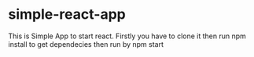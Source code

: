 # simple-react-app


This is Simple App to start react.  Firstly you have to clone it then run npm install to get dependecies then run by npm start 
